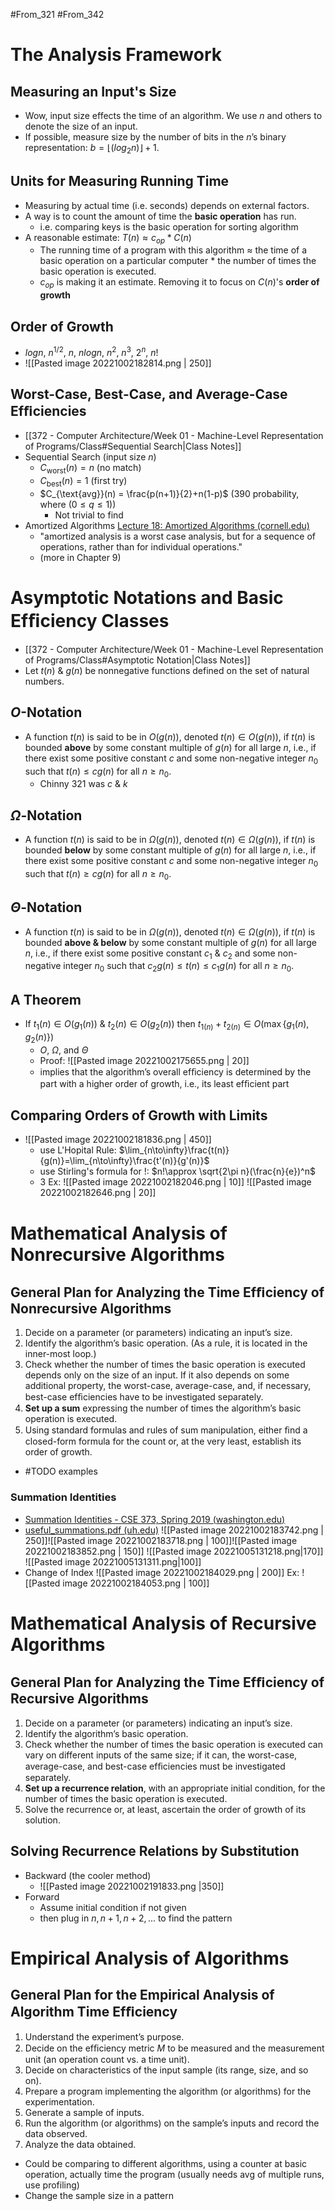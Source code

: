 #From_321 #From_342
# The Analysis Framework 
## Measuring an Input's Size
- Wow, input size effects the time of an algorithm. We use $n$ and others to denote the size of an input.
- If possible, measure size by the number of bits in the $n$’s binary representation: $b=\lfloor(log_{2}n)\rfloor+1$.
## Units for Measuring Running Time
- Measuring by actual time (i.e. seconds) depends on external factors.
- A way is to count the amount of time the **basic operation** has run.
	- i.e. comparing keys is the basic operation for sorting algorithm
- A reasonable estimate: $T(n)\approx c_{op}*C(n)$
	- The running time of a program with this algorithm $\approx$ the time of a basic operation on a particular computer * the number of times the basic operation is executed.
	- $c_{op}$ is making it an estimate. Removing it to focus on $C(n)$'s **order of growth**
## Order of Growth
- $logn$, $n^{1/2}$, $n$, $nlogn$, $n^2$, $n^3$, $2^n$, $n!$
- ![[Pasted image 20221002182814.png | 250]]
## Worst-Case, Best-Case, and Average-Case Efﬁciencies
- [[372 - Computer Architecture/Week 01 - Machine-Level Representation of Programs/Class#Sequential Search|Class Notes]]
- Sequential Search (input size $n$)
	- $C_{\text{worst}}(n) = n$ (no match)
	- $C_{\text{best}}(n) = 1$ (first try)
	- $C_{\text{avg}}(n) = \frac{p(n+1)}{2}+n(1-p)$ (390 probability, where $(0\leq{q}\leq1)$)
		- Not trivial to find
- Amortized Algorithms [Lecture 18: Amortized Algorithms (cornell.edu)](http://www.cs.cornell.edu/courses/cs312/2006sp/lectures/lec18.html)
	- "amortized analysis is a worst case analysis, but for a sequence of operations, rather than for individual operations."
	- (more in Chapter 9)
# Asymptotic Notations and Basic Efﬁciency Classes 
- [[372 - Computer Architecture/Week 01 - Machine-Level Representation of Programs/Class#Asymptotic Notation|Class Notes]]
- Let $t(n)$ & $g(n)$ be nonnegative functions defined on the set of natural numbers.
## $O$-Notation
- A function $t(n)$ is said to be in $O(g(n))$, denoted $t(n) \in O(g(n))$, if $t(n)$ is bounded **above** by some constant multiple of $g(n)$ for all large $n$, i.e., if there exist some positive constant $c$ and some non-negative integer $n_0$ such that $t(n) \leq cg(n) \text{ for all } n \geq n_0$.
	- Chinny 321 was $c$ & $k$
## $\Omega$-Notation
- A function $t(n)$ is said to be in $\Omega(g(n))$, denoted $t(n) \in \Omega(g(n))$, if $t(n)$ is bounded **below** by some constant multiple of $g(n)$ for all large $n$, i.e., if there exist some positive constant $c$ and some non-negative integer $n_0$ such that $t(n) \geq cg(n) \text{ for all } n \geq n_0$.
## $\Theta$-Notation
- A function $t(n)$ is said to be in $\Omega(g(n))$, denoted $t(n) \in \Omega(g(n))$, if $t(n)$ is bounded **above & below** by some constant multiple of $g(n)$ for all large $n$, i.e., if there exist some positive constant $c_1$ & $c_2$ and some non-negative integer $n_0$ such that $c_{2}g(n) \leq t(n) \leq c_{1}g(n) \text{ for all } n \geq n_0$.
## A Theorem
- If $t_{1}(n) \in O(g_{1}(n))$ & $t_{2}(n) \in O(g_{2}(n))$ then $t_{1(n)}+ t_{2(n)}\in O(\max\{{g_{1}(n),g_{2}(n)}\})$
	- $O$, $\Omega$, and $\Theta$
	- Proof: ![[Pasted image 20221002175655.png | 20]]
	- implies that the algorithm’s overall efﬁciency is determined by the part with a higher order of growth, i.e., its least efﬁcient part
## Comparing Orders of Growth with Limits 
- ![[Pasted image 20221002181836.png | 450]]
	- use L'Hopital Rule: $\lim_{n\to\infty}\frac{t(n)}{g(n)}=\lim_{n\to\infty}\frac{t'(n)}{g'(n)}$
	- use Stirling's formula for !: $n!\approx \sqrt{2\pi n}(\frac{n}{e})^n$
	- 3 Ex: ![[Pasted image 20221002182046.png | 10]]  ![[Pasted image 20221002182646.png | 20]]
# Mathematical Analysis of Nonrecursive Algorithms
## General Plan for Analyzing the Time Efﬁciency of Nonrecursive Algorithms
1. Decide on a parameter (or parameters) indicating an input’s size.
2. Identify the algorithm’s basic operation. (As a rule, it is located in the inner-most loop.)
3. Check whether the number of times the basic operation is executed depends only on the size of an input. If it also depends on some additional property, the worst-case, average-case, and, if necessary, best-case efﬁciencies have to be investigated separately.
4. **Set up a sum** expressing the number of times the algorithm’s basic operation is executed.
5. Using standard formulas and rules of sum manipulation, either ﬁnd a closed-form formula for the count or, at the very least, establish its order of growth.
 - #TODO examples
### Summation Identities
- [Summation Identities - CSE 373, Spring 2019 (washington.edu)](https://courses.cs.washington.edu/courses/cse373/19sp/resources/math/summation/)
- [useful_summations.pdf (uh.edu)](https://www.math.uh.edu/~ilya/class/useful_summations.pdf)
	![[Pasted image 20221002183742.png | 250]]![[Pasted image 20221002183718.png | 100]]![[Pasted image 20221002183852.png | 150]]   ![[Pasted image 20221005131218.png|170]]    ![[Pasted image 20221005131311.png|100]]
- Change of Index
	![[Pasted image 20221002184029.png | 200]] Ex: ![[Pasted image 20221002184053.png | 100]]
# Mathematical Analysis of Recursive Algorithms
## General Plan for Analyzing the Time Efﬁciency of Recursive Algorithms
1. Decide on a parameter (or parameters) indicating an input’s size.
2. Identify the algorithm’s basic operation.
3. Check whether the number of times the basic operation is executed can vary on different inputs of the same size; if it can, the worst-case, average-case, and best-case efﬁciencies must be investigated separately.
4. **Set up a recurrence relation**, with an appropriate initial condition, for the number of times the basic operation is executed.
5. Solve the recurrence or, at least, ascertain the order of growth of its solution.
## Solving Recurrence Relations by Substitution
- Backward (the cooler method)
	- ![[Pasted image 20221002191833.png |350]]
- Forward
	- Assume initial condition if not given
	- then plug in $n, n+1, n+2, ...$ to find the pattern
# Empirical Analysis of Algorithms
## General Plan for the Empirical Analysis of Algorithm Time Efﬁciency
1. Understand the experiment’s purpose.
2. Decide on the efﬁciency metric $M$ to be measured and the measurement unit (an operation count vs. a time unit).
3. Decide on characteristics of the input sample (its range, size, and so on).
4. Prepare a program implementing the algorithm (or algorithms) for the experimentation.
5. Generate a sample of inputs.
6. Run the algorithm (or algorithms) on the sample’s inputs and record the data observed.
7. Analyze the data obtained.
- Could be comparing to different algorithms, using a counter at basic operation, actually time the program (usually needs avg of multiple runs, use profiling)
- Change the sample size in a pattern